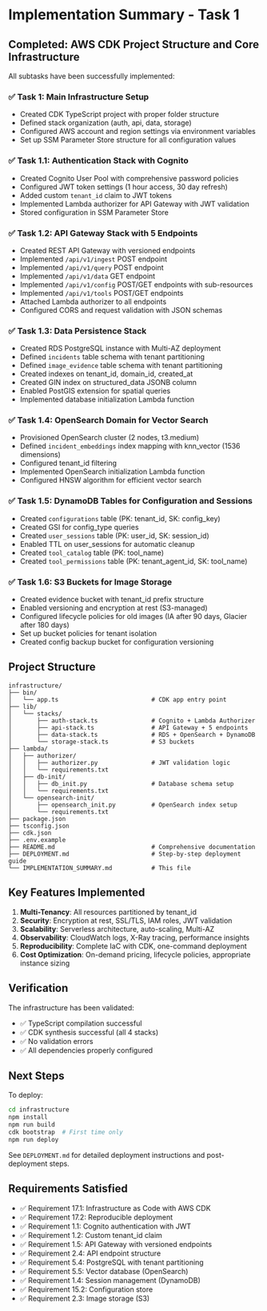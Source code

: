 # Implementation Summary - Task 1

## Completed: AWS CDK Project Structure and Core Infrastructure

All subtasks have been successfully implemented:

### ✅ Task 1: Main Infrastructure Setup
- Created CDK TypeScript project with proper folder structure
- Defined stack organization (auth, api, data, storage)
- Configured AWS account and region settings via environment variables
- Set up SSM Parameter Store structure for all configuration values

### ✅ Task 1.1: Authentication Stack with Cognito
- Created Cognito User Pool with comprehensive password policies
- Configured JWT token settings (1 hour access, 30 day refresh)
- Added custom `tenant_id` claim to JWT tokens
- Implemented Lambda authorizer for API Gateway with JWT validation
- Stored configuration in SSM Parameter Store

### ✅ Task 1.2: API Gateway Stack with 5 Endpoints
- Created REST API Gateway with versioned endpoints
- Implemented `/api/v1/ingest` POST endpoint
- Implemented `/api/v1/query` POST endpoint
- Implemented `/api/v1/data` GET endpoint
- Implemented `/api/v1/config` POST/GET endpoints with sub-resources
- Implemented `/api/v1/tools` POST/GET endpoints
- Attached Lambda authorizer to all endpoints
- Configured CORS and request validation with JSON schemas

### ✅ Task 1.3: Data Persistence Stack
- Created RDS PostgreSQL instance with Multi-AZ deployment
- Defined `incidents` table schema with tenant partitioning
- Defined `image_evidence` table schema with tenant partitioning
- Created indexes on tenant_id, domain_id, created_at
- Created GIN index on structured_data JSONB column
- Enabled PostGIS extension for spatial queries
- Implemented database initialization Lambda function

### ✅ Task 1.4: OpenSearch Domain for Vector Search
- Provisioned OpenSearch cluster (2 nodes, t3.medium)
- Defined `incident_embeddings` index mapping with knn_vector (1536 dimensions)
- Configured tenant_id filtering
- Implemented OpenSearch initialization Lambda function
- Configured HNSW algorithm for efficient vector search

### ✅ Task 1.5: DynamoDB Tables for Configuration and Sessions
- Created `configurations` table (PK: tenant_id, SK: config_key)
- Created GSI for config_type queries
- Created `user_sessions` table (PK: user_id, SK: session_id)
- Enabled TTL on user_sessions for automatic cleanup
- Created `tool_catalog` table (PK: tool_name)
- Created `tool_permissions` table (PK: tenant_agent_id, SK: tool_name)

### ✅ Task 1.6: S3 Buckets for Image Storage
- Created evidence bucket with tenant_id prefix structure
- Enabled versioning and encryption at rest (S3-managed)
- Configured lifecycle policies for old images (IA after 90 days, Glacier after 180 days)
- Set up bucket policies for tenant isolation
- Created config backup bucket for configuration versioning

## Project Structure

```
infrastructure/
├── bin/
│   └── app.ts                          # CDK app entry point
├── lib/
│   └── stacks/
│       ├── auth-stack.ts               # Cognito + Lambda Authorizer
│       ├── api-stack.ts                # API Gateway + 5 endpoints
│       ├── data-stack.ts               # RDS + OpenSearch + DynamoDB
│       └── storage-stack.ts            # S3 buckets
├── lambda/
│   ├── authorizer/
│   │   ├── authorizer.py               # JWT validation logic
│   │   └── requirements.txt
│   ├── db-init/
│   │   ├── db_init.py                  # Database schema setup
│   │   └── requirements.txt
│   └── opensearch-init/
│       ├── opensearch_init.py          # OpenSearch index setup
│       └── requirements.txt
├── package.json
├── tsconfig.json
├── cdk.json
├── .env.example
├── README.md                           # Comprehensive documentation
├── DEPLOYMENT.md                       # Step-by-step deployment guide
└── IMPLEMENTATION_SUMMARY.md           # This file
```

## Key Features Implemented

1. **Multi-Tenancy**: All resources partitioned by tenant_id
2. **Security**: Encryption at rest, SSL/TLS, IAM roles, JWT validation
3. **Scalability**: Serverless architecture, auto-scaling, Multi-AZ
4. **Observability**: CloudWatch logs, X-Ray tracing, performance insights
5. **Reproducibility**: Complete IaC with CDK, one-command deployment
6. **Cost Optimization**: On-demand pricing, lifecycle policies, appropriate instance sizing

## Verification

The infrastructure has been validated:
- ✅ TypeScript compilation successful
- ✅ CDK synthesis successful (all 4 stacks)
- ✅ No validation errors
- ✅ All dependencies properly configured

## Next Steps

To deploy:
```bash
cd infrastructure
npm install
npm run build
cdk bootstrap  # First time only
npm run deploy
```

See `DEPLOYMENT.md` for detailed deployment instructions and post-deployment steps.

## Requirements Satisfied

- ✅ Requirement 17.1: Infrastructure as Code with AWS CDK
- ✅ Requirement 17.2: Reproducible deployment
- ✅ Requirement 1.1: Cognito authentication with JWT
- ✅ Requirement 1.2: Custom tenant_id claim
- ✅ Requirement 1.5: API Gateway with versioned endpoints
- ✅ Requirement 2.4: API endpoint structure
- ✅ Requirement 5.4: PostgreSQL with tenant partitioning
- ✅ Requirement 5.5: Vector database (OpenSearch)
- ✅ Requirement 1.4: Session management (DynamoDB)
- ✅ Requirement 15.2: Configuration store
- ✅ Requirement 2.3: Image storage (S3)
